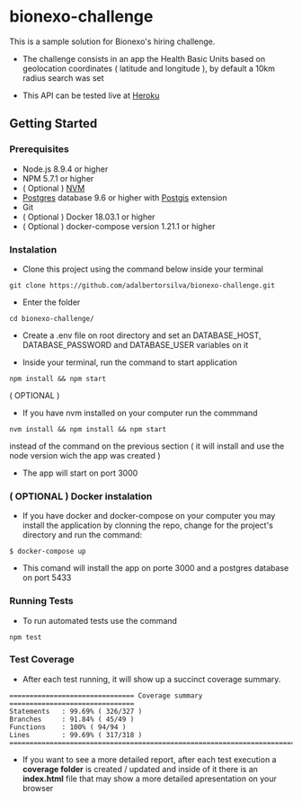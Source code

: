 # bionexo-challenge

This is a sample solution for Bionexo's hiring challenge.

- The challenge consists in an app the Health Basic Units based on geolocation coordinates ( latitude and longitude ), by default a 10km radius search was set

- This API can be tested live at [Heroku](https://bionexo-challenge.herokuapp.com/find_ubs?query=-23.604936,-46.692999&page=1&per_page=10)

## Getting Started

### Prerequisites

- Node.js 8.9.4 or higher
- NPM 5.7.1 or higher
- ( Optional ) [NVM](https://github.com/creationix/nvm)
- [Postgres](https://www.postgresql.org/download/) database 9.6 or higher with [Postgis](https://postgis.net/install/) extension
- Git
- ( Optional ) Docker 18.03.1 or higher
- ( Optional ) docker-compose version 1.21.1 or higher

### Instalation

- Clone this project using the command below inside your terminal

```
git clone https://github.com/adalbertorsilva/bionexo-challenge.git
```

-  Enter the folder

```
cd bionexo-challenge/
```

- Create a .env file on root directory and set an DATABASE_HOST, DATABASE_PASSWORD and DATABASE_USER variables on it

- Inside your terminal, run the command to start application

```
npm install && npm start
```

( OPTIONAL )

- If you have nvm installed on your computer run the commmand

```
nvm install && npm install && npm start
```
instead of the command on the previous section ( it will install and use the node version wich the app was created )

- The app will start on port 3000

### ( OPTIONAL ) Docker instalation

- If you have docker and docker-compose on your computer you may install the application by clonning the repo, change for the project's directory and run the command: 

```
$ docker-compose up
```

- This comand will install the app on porte 3000 and a postgres database on port 5433

### Running Tests

- To run automated tests use the command

```
npm test
```

### Test Coverage

- After each test running, it will show up a succinct coverage summary.

```
=============================== Coverage summary ===============================
Statements   : 99.69% ( 326/327 )
Branches     : 91.84% ( 45/49 )
Functions    : 100% ( 94/94 )
Lines        : 99.69% ( 317/318 )
================================================================================
```
- If you want to see a more detailed report, after each test execution a **coverage folder** is created / updated and inside of it there is an **index.html** file that may show a more detailed apresentation on your browser
